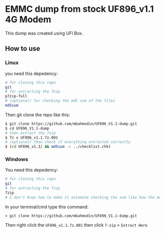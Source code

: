# **EMMC dump from stock UF896_v1.1 4G Modem**
This dump was created using UFI Box.

## **How to use**
### **Linux**
you need this depedency:
```bash
# for cloning this repo
git
# for extracting the 7zip
p7zip-full
# (optional) for checking the md5 sum of the files
md5sum
```
Then git clone the repo like this:
```bash
$ git clone https://github.com/mbahmodin/UF896_V1.1-dump.git
$ cd UF896_V1.1-dump
# then extract the 7zip
$ 7z x UF896_v1.1.7z.001
# (optional) then check if everything extracted correctly
$ (cd UF896_v1.1/ && md5sum -c ../checklist.chk)
```
### **Windows**
You need this depedency:
```bash
# for cloning this repo
git
# for extracting the 7zip
7zip
# I don't know how to make it automate checking the sum like how the md5sum does. If anyone know please make an issue request or pull request this readme.
```
In your terminal/cmd type this command:
```batch
> git clone https://github.com/mbahmodin/UF896_V1.1-dump.git
```
Then right click the `UF896_v1.1.7z.001` then click `7-zip` > `Extract Here`